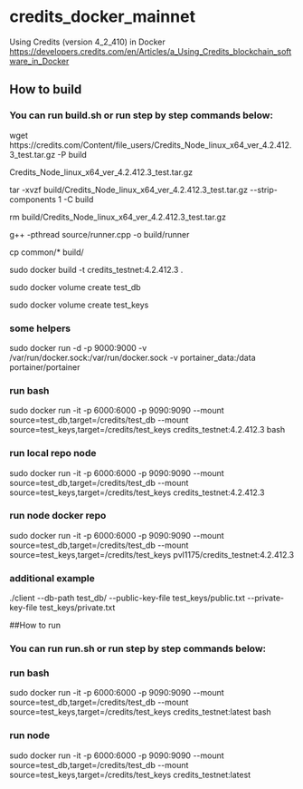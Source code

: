# credits_docker_mainnet
Using Credits (version 4_2_410) in Docker
https://developers.credits.com/en/Articles/a_Using_Credits_blockchain_software_in_Docker

## How to build
### You can run build.sh or run step by step commands below:
<p>wget https://credits.com/Content/file_users/Credits_Node_linux_x64_ver_4.2.412.3_test.tar.gz -P build</p> <p>Credits_Node_linux_x64_ver_4.2.412.3_test.tar.gz</p>
<p>tar -xvzf build/Credits_Node_linux_x64_ver_4.2.412.3_test.tar.gz --strip-components 1 -C build</p>
<p>rm build/Credits_Node_linux_x64_ver_4.2.412.3_test.tar.gz</p>

<p>g++ -pthread source/runner.cpp  -o build/runner</p>
<p>cp common/* build/</p>

<p>sudo docker build -t credits_testnet:4.2.412.3 .</p>
<p>sudo docker volume create test_db</p>
<p>sudo docker volume create test_keys</p>

### some helpers
sudo docker run -d -p 9000:9000 -v /var/run/docker.sock:/var/run/docker.sock -v portainer_data:/data portainer/portainer

### run bash
sudo docker run -it -p 6000:6000 -p 9090:9090 --mount source=test_db,target=/credits/test_db --mount source=test_keys,target=/credits/test_keys credits_testnet:4.2.412.3 bash

### run local repo node
sudo docker run -it -p 6000:6000 -p 9090:9090 --mount source=test_db,target=/credits/test_db --mount source=test_keys,target=/credits/test_keys credits_testnet:4.2.412.3

### run node docker repo
sudo docker run -it -p 6000:6000 -p 9090:9090 --mount source=test_db,target=/credits/test_db --mount source=test_keys,target=/credits/test_keys pvl1175/credits_testnet:4.2.412.3

### additional example
./client --db-path test_db/ --public-key-file test_keys/public.txt --private-key-file test_keys/private.txt


##How to run
### You can run run.sh or run step by step commands below:
### run bash
sudo docker run -it -p 6000:6000 -p 9090:9090 --mount source=test_db,target=/credits/test_db --mount source=test_keys,target=/credits/test_keys credits_testnet:latest bash

### run node
sudo docker run -it -p 6000:6000 -p 9090:9090 --mount source=test_db,target=/credits/test_db --mount source=test_keys,target=/credits/test_keys credits_testnet:latest
